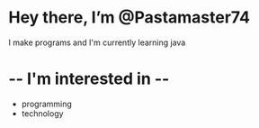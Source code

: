 # Hey there, I’m @Pastamaster74

I make programs and I'm currently learning java

# -- I'm interested in --
- programming
- technology
